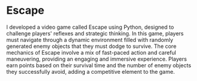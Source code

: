 # Escape
I developed a video game called Escape using Python, designed to challenge players' reflexes and strategic thinking. In this game, players must navigate through a dynamic environment filled with randomly generated enemy objects that they must dodge to survive. The core mechanics of Escape involve a mix of fast-paced action and careful maneuvering, providing an engaging and immersive experience. Players earn points based on their survival time and the number of enemy objects they successfully avoid, adding a competitive element to the game.
